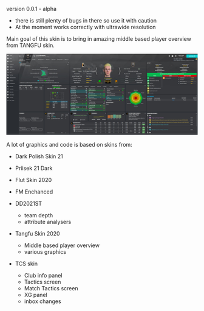 version 0.0.1 - alpha
- there is still plenty of bugs in there so use it with caution
- At the moment works correctly with ultrawide resolution

Main goal of this skin is to bring in amazing middle based player overview from TANGFU skin.

![alt text](player-overview.jpg)

A lot of graphics and code is based on skins from:
- Dark Polish Skin 21
- Priisek 21 Dark
- Flut Skin 2020
- FM Enchanced

- DD2021ST
  - team depth
  - attribute analysers

- Tangfu Skin 2020
  - Middle based player overview
  - various graphics

- TCS skin
  - Club info panel
  - Tactics screen
  - Match Tactics screen
  - XG panel
  - inbox changes
